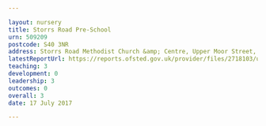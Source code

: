 ```yaml
---

layout: nursery
title: Storrs Road Pre-School
urn: 509209
postcode: S40 3NR
address: Storrs Road Methodist Church &amp; Centre, Upper Moor Street, CHESTERFIELD, Derbyshire, S40 3NR
latestReportUrl: https://reports.ofsted.gov.uk/provider/files/2718103/urn/509209.pdf
teaching: 3
development: 0
leadership: 3
outcomes: 0
overall: 3
date: 17 July 2017

---
```


